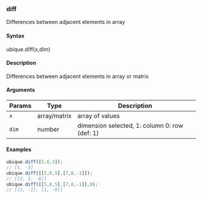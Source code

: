 ### diff

Differences between adjacent elements in array


#### Syntax

ubique.diff(x,dim)


#### Description

Differences between adjacent elements in array or matrix  



#### Arguments

|Params|Type|Description
|---------|----|-----------
|`x` | array/matrix | array of values
|`dim` | number | dimension selected, 1: column 0: row (def: 1)


#### Examples

```js
ubique.diff([5,6,3]);
// [1, -3]
ubique.diff([[5,6,5],[7,8,-1]]);
// [[2, 2, -6]]
ubique.diff([[5,6,5],[7,8,-1]],0);
// [[1, -1], [1, -9]]
```

